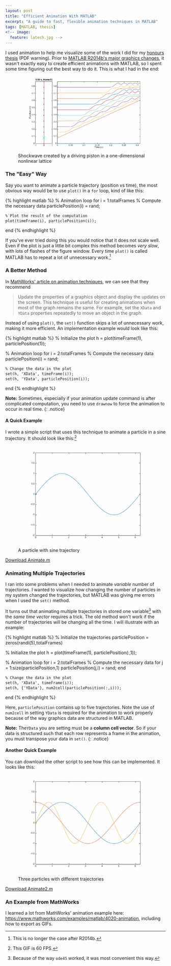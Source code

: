 ```yaml
---
layout: post
title: "Efficient Animation With MATLAB"
excerpt: "A guide to fast, flexible animation techniques in MATLAB"
tags: [MATLAB, thesis]
<!-- image:
  feature: latech.jpg -->
---
```


I used animation to help me visualize some of the work I did for my [honours thesis](/work/thesis.pdf) (PDF warning). Prior to [MATLAB R2014b's major graphics changes](http://www.mathworks.com/help/matlab/graphics-changes-in-r2014b.html), it wasn't exactly easy to create efficient animations with MATLAB, so I spent some time figuring out the best way to do it. This is what I had in the end:

<figure>
	<a href="/matlab-animation/shock.gif"><img src="/matlab-animation/shock.gif"></a>
	<figcaption>Shockwave created by a driving piston in a one-dimensional nonlinear lattice</figcaption>
</figure>

### The "Easy" Way

Say you want to animate a particle trajectory (position vs time), the most obvious way would be to use `plot()` in a `for` loop, kind of like this:

{% highlight matlab %}
% Animation loop
for i = 1:totalFrames
	% Compute the necessary data
	particlePosition(i) = rand;

	% Plot the result of the computation
	plot(timeFrame(i), particlePosition(i));
end
{% endhighlight %}

If you've ever tried doing this you would notice that it does not scale well. Even if the plot is just a little bit complex this method becomes *very slow*, with lots of flashes of the figure window. Every time `plot()` is called MATLAB has to repeat a lot of unnecessary work.[^1] 

[^1]: This is no longer the case after R2014b.

### A Better Method

In [MathWorks' article on animation techniques](http://www.mathworks.com/help/matlab/creating_plots/animation-techniques.html), we can see that they recommend 

> Update the properties of a graphics object and display the updates on the screen. This technique is useful for creating animations when most of the graph remains the same. For example, set the `XData` and `YData` properties repeatedly to move an object in the graph.

Instead of using `plot()`, the `set()` function skips a lot of unnecessary work, making it more efficient. An implementation example would look like this:

{% highlight matlab %}
% Initialize the plot
h = plot(timeFrame(1), particlePosition(1));

% Animation loop
for i = 2:totalFrames
	% Compute the necessary data
	particlePosition(i) = rand;

	% Change the data in the plot
	set(h, 'XData', timeFrame(i));
	set(h, 'YData', particlePosition(i));
end
{% endhighlight %}

**Note:** Sometimes, especially if your animation update command is after complicated computation, you need to use `drawnow` to force the animation to occur in real time.
{: .notice}

#### A Quick Example

I wrote a simple script that uses this technique to animate a particle in a sine trajectory. It should look like this:[^2]

<figure>
	<a href="/matlab-animation/sine.gif"><img src="/matlab-animation/sine.gif"></a>
	<figcaption>A particle with sine trajectory</figcaption>
</figure>

<a markdown="0" href="{{ site.url }}/matlab-animation/Animate.m" class="btn">Download Animate.m</a>

[^2]: This GIF is 60 FPS.

### Animating Multiple Trajectories

I ran into some problems when I needed to animate *variable* number of trajectories. I wanted to visualize how changing the number of particles in my system changed the trajectories, but MATLAB was giving me errors when I used the `set()` method. 

It turns out that animating multiple trajectories in stored one variable[^3] with the *same time vector* requires a trick. The old method won't work if the number of trajectories will be changing all the time. I will illustrate with an example:

[^3]: Because of the way `ode45` worked, it was most convenient this way.

{% highlight matlab %}
% Initialize the trajectories
particlePosition = zeros(randi(5),totalFrames)

% Initialize the plot
h = plot(timeFrame(1), particlePosition(:,1));

% Animation loop
for i = 2:totalFrames
	% Compute the necessary data
	for j = 1:size(particlePosition,1)
		particlePosition(j,i) = rand;
	end

	% Change the data in the plot
	set(h, 'XData', timeFrame(i));
	set(h, {'YData'}, num2cell(particlePosition(:,i)));
end
{% endhighlight %}

Here, `particlePosition` contains up to five trajectories. Note the use of `num2cell` in setting `YData` is required for the animation to work properly because of the way graphics data are structured in MATLAB. 

**Note:** The`YData` you are setting must be a **column cell vector**. So if your data is structured such that each row represents a frame in the animation, you must transpose your data in `set()`.
{: .notice}


#### Another Quick Example

You can download the other script to see how this can be implemented. It looks like this:

<figure>
	<a href="/matlab-animation/sine2.gif"><img src="/matlab-animation/sine2.gif"></a>
	<figcaption>Three particles with different trajectories</figcaption>
</figure>

<a markdown="0" href="{{ site.url }}/matlab-animation/Animate2.m" class="btn">Download Animate2.m</a>

### An Example from MathWorks

I learned a lot from MathWorks' animation example here: <https://www.mathworks.com/examples/matlab/4020-animation>, including how to export as GIFs.


